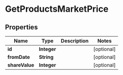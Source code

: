 # GetProductsMarketPrice

## Properties
Name | Type | Description | Notes
------------ | ------------- | ------------- | -------------
**id** | **Integer** |  |  [optional]
**fromDate** | **String** |  |  [optional]
**shareValue** | **Integer** |  |  [optional]
